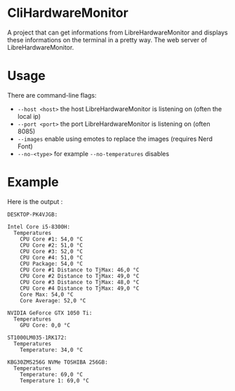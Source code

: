 # CliHardwareMonitor
A project that can get informations from LibreHardwareMonitor and displays these
informations on the terminal in a pretty way. The web server of LibreHardwareMonitor.

# Usage
There are command-line flags:
- `--host <host>` the host LibreHardwareMonitor is listening on (often the local ip)
- `--port <port>` the port LibreHardwareMonitor is listening on (often 8085)
- `--images` enable using emotes to replace the images (requires Nerd Font)
- `--no-<type>` for example `--no-temperatures` disables 

# Example
Here is the output :
```
DESKTOP-PK4VJGB:

Intel Core i5-8300H:
  Temperatures
    CPU Core #1: 54,0 °C
    CPU Core #2: 51,0 °C
    CPU Core #3: 52,0 °C
    CPU Core #4: 51,0 °C
    CPU Package: 54,0 °C
    CPU Core #1 Distance to TjMax: 46,0 °C
    CPU Core #2 Distance to TjMax: 49,0 °C
    CPU Core #3 Distance to TjMax: 48,0 °C
    CPU Core #4 Distance to TjMax: 49,0 °C
    Core Max: 54,0 °C
    Core Average: 52,0 °C

NVIDIA GeForce GTX 1050 Ti:
  Temperatures
    GPU Core: 0,0 °C

ST1000LM035-1RK172:
  Temperatures
    Temperature: 34,0 °C

KBG30ZMS256G NVMe TOSHIBA 256GB:
  Temperatures
    Temperature: 69,0 °C
    Temperature 1: 69,0 °C
```